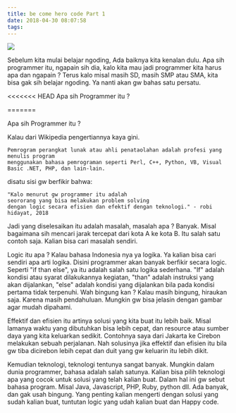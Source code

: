 ```yaml
---
title: be come hero code Part 1
date: 2018-04-30 08:07:58
tags:
---
```


<img style="display: inline;" src="/images/programming.png">

Sebelum kita mulai belajar ngoding, 
Ada baiknya kita kenalan dulu. Apa sih  programmer itu, 
ngapain sih dia, kalo kita mau jadi programmer kita harus apa dan ngapain  ? 
Terus kalo misal masih SD, masih SMP atau SMA, 
kita bisa gak sih belajar  ngoding. 
Ya nanti akan gw bahas satu persatu. 

<<<<<<< HEAD
Apa sih Programmer itu ?

<!-- more -->

=======

Apa sih Programmer itu ?

Kalau dari Wikipedia pengertiannya kaya gini. 

    Pemrogram perangkat lunak atau ahli penataolahan adalah profesi yang menulis program 
    menggunakan bahasa pemrograman seperti Perl, C++, Python, VB, Visual Basic .NET, PHP, dan lain-lain.

disatu sisi gw berfikir bahwa: 

    "Kalo menurut gw programmer itu adalah 
    seororang yang bisa melakukan problem solving 
    dengan logic secara efisien dan efektif dengan teknologi." - robi hidayat, 2018 


Jadi yang diselesaikan itu adalah masalah, masalah apa ? Banyak. 
Misal bagaimana sih mencari jarak tercepat dari kota A ke kota B. 
Itu salah satu contoh saja. Kalian bisa cari masalah sendiri. 


Logic itu apa ? Kalau bahasa Indonesia nya ya logika. 
Ya kalian bisa cari sendiri apa arti logika. Disini programmer akan banyak berfikir secara logic. 
Seperti "if than else", ya itu adalah salah satu logika sederhana. 
"If" adalah kondisi atau syarat dilakukannya kegiatan, "than" adalah instruksi yang akan dijalankan, 
"else" adalah kondisi yang dijalankan bila pada kondisi pertama tidak terpenuhi. Wah bingung kan ? 
Kalau masih bingung, hiraukan saja. Karena masih pendahuluan. 
Mungkin gw bisa jelasin dengan gambar agar mudah dipahami.


Effektif dan efisien itu artinya solusi yang kita buat itu lebih baik. 
Misal lamanya waktu yang dibutuhkan bisa lebih cepat, 
dan resource atau sumber daya yang kita keluarkan sedikit. 
Contohnya saya dari Jakarta ke Cirebon melakukan sebuah perjalanan. 
Nah solusinya jika effektif dan efisien itu bila gw tiba dicirebon lebih cepat dan duit yang gw keluarin itu lebih dikit. 


Kemudian teknologi, teknologi tentunya sangat banyak. 
Mungkin dalam dunia programmer, bahasa adalah salah satunya. 
Kalian bisa pilih teknologi apa yang cocok untuk solusi yang telah kalian buat. 
Dalam hal ini gw sebut bahasa program. Misal Java, Javascript, PHP, Ruby, python dll. 
Ada banyak, dan gak usah bingung. Yang penting kalian mengerti 
dengan solusi yang sudah kalian buat, tuntutan logic yang udah kalian buat dan Happy code.
